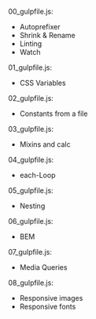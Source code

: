 00_gulpfile.js:
- Autoprefixer
- Shrink & Rename
- Linting
- Watch

01_gulpfile.js:
- CSS Variables

02_gulpfile.js:
- Constants from a file

03_gulpfile.js:
- Mixins and calc

04_gulpfile.js:
- each-Loop

05_gulpfile.js:
- Nesting

06_gulpfile.js:
- BEM

07_gulpfile.js:
- Media Queries

08_gulpfile.js:
- Responsive images
- Responsive fonts
